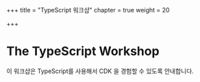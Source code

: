 +++
title = "TypeScript 워크샵"
chapter = true
weight = 20

+++

# The TypeScript Workshop

이 워크샵은 TypeScript를 사용해서 CDK 을 경험할 수 있도록 안내합니다. 

